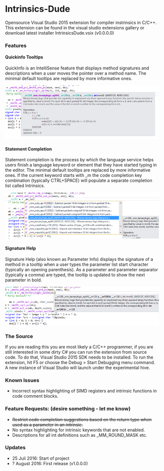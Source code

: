 # Intrinsics-Dude
Opensource Visual Studio 2015 extension for compiler instrinsics in C/C++. This extension can be found in the visual studio extensions gallery or download latest installer IntrinsicsDude.vsix (v0.0.0.0)

### Features

#### Quickinfo Tooltips
QuickInfo is an IntelliSense feature that displays method signatures and descriptions when a user moves the pointer over a method name. The minimal default tooltips are replaced by more informative ones. 

![label-analysis](https://github.com/HJLebbink/intrinsics-dude/blob/master/Images/QuickInfo.png?raw=true "QuickInfo")

#### Statement Completion
Statement completion is the process by which the language service helps users finish a language keyword or element that they have started typing in the editor. The minimal default tooltips are replaced by more informative ones. If the current keyword starts with _m the code completion key combination (typically CTRL+SPACE) will populate a separate completion list called Intrinsics.

![label-analysis](https://github.com/HJLebbink/intrinsics-dude/blob/master/Images/StatementCompletion.png?raw=true "Statement Completion")

#### Signature Help

Signature Help (also known as Parameter Info) displays the signature of a method in a tooltip when a user types the parameter list start character (typically an opening parenthesis). As a parameter and parameter separator (typically a comma) are typed, the tooltip is updated to show the next parameter in bold.

![label-analysis](https://github.com/HJLebbink/intrinsics-dude/blob/master/Images/SignatureHelp.png?raw=true "Signature Help")

### The Source

If you are reading this you are most likely a C/C++ programmer, if you are still interested in some dirty C# you can run the extension from source code. To do that, Visual Studio 2015 SDK needs to be installed. To run the extension, hit F5 or choose the Debug > Start Debugging menu command. A new instance of Visual Studio will launch under the experimental hive.

### Known Issues
* Incorrect syntax highlighting of SIMD registers and intrinsic functions in code comment blocks.

### Feature Requests: (desire something - let me know)
* ~~Restrict code completion suggestions based on the return type when used as a parameter in an intrinsic.~~
* No syntax highlighting for intrinsic keywords that are not enabled.
* Descriptions for all int definitions such as _MM_ROUND_MASK etc.

### Updates
* 25 Juli 2016: Start of project
* ? August 2016: First release (v1.0.0.0)
